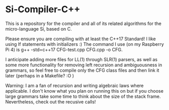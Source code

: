 # Si-Compiler-C++
This is a repository for the compiler and all of its related algorithms for the micro-language Si, based on C.

Please ensure you are compiling with at least the C++17 Standard! I like using If statements with initializers :)
The command I use (on my Raspberry Pi 4) is g++ -std=c++17 CFG-test.cpp CFG.cpp -o CFG.

I anticipate adding more files for LL(1) through SLR(1) parsers, as well as some more functionality for removing left recursion and ambiguousness in grammars,
so feel free to compile only the CFG class files and then link it later (perhaps in a Makefile? :O )

Warning: I am a fan of recursion and writing algebraic laws where applicable. I don't know what you plan on running this on but if you choose large grammars take some
time to think about the size of the stack frame. Nevertheless, check out the recusive calls!
